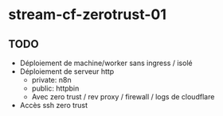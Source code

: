 # stream-cf-zerotrust-01

## TODO

- Déploiement de machine/worker sans ingress / isolé
- Déploiement de serveur http
  - private: n8n
  - public: httpbin
  - Avec zero trust / rev proxy / firewall / logs de cloudflare
- Accès ssh zero trust
